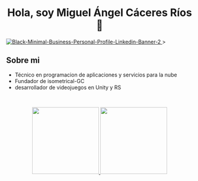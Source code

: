 <div align="center">
<h1 align="center">Hola, soy Miguel Ángel Cáceres Ríos</a> 👋</h1>

</div>
<a href="https://ibb.co/5T5TjQL"><img src="https://i.ibb.co/tBbB20D/Black-Minimal-Business-Personal-Profile-Linkedin-Banner-2.png" 
                                      alt="Black-Minimal-Business-Personal-Profile-Linkedin-Banner-2" border="0">
</a>>
</a>


## Sobre mi

- Técnico en programacion de aplicaciones y servicios para la nube
- Fundador de isometrical-GC
- desarrollador de videojuegos en Unity y RS 
<br>


<p align="center">
<a href="https://github.com/miguelacaceresrios">
  <img height="180em" src="https://github-readme-stats-eight-theta.vercel.app/api?username=miguelacaceresrios&show_icons=true&theme=algolia&include_all_commits=true&count_private=true"/>
  <img height="180em" src="https://github-readme-stats-eight-theta.vercel.app/api/top-langs/?username=miguelacaceresrios&layout=compact&langs_count=8&theme=algolia"/>
</a>
</p>
